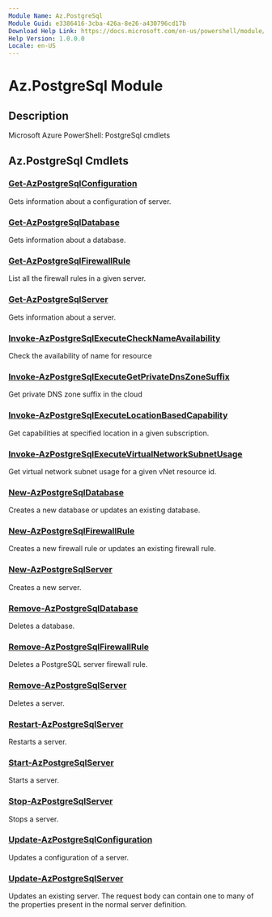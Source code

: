 ```yaml
---
Module Name: Az.PostgreSql
Module Guid: e3386416-3cba-426a-8e26-a430796cd17b
Download Help Link: https://docs.microsoft.com/en-us/powershell/module/az.postgresql
Help Version: 1.0.0.0
Locale: en-US
---
```


# Az.PostgreSql Module
## Description
Microsoft Azure PowerShell: PostgreSql cmdlets

## Az.PostgreSql Cmdlets
### [Get-AzPostgreSqlConfiguration](Get-AzPostgreSqlConfiguration.md)
Gets information about a configuration of server.

### [Get-AzPostgreSqlDatabase](Get-AzPostgreSqlDatabase.md)
Gets information about a database.

### [Get-AzPostgreSqlFirewallRule](Get-AzPostgreSqlFirewallRule.md)
List all the firewall rules in a given server.

### [Get-AzPostgreSqlServer](Get-AzPostgreSqlServer.md)
Gets information about a server.

### [Invoke-AzPostgreSqlExecuteCheckNameAvailability](Invoke-AzPostgreSqlExecuteCheckNameAvailability.md)
Check the availability of name for resource

### [Invoke-AzPostgreSqlExecuteGetPrivateDnsZoneSuffix](Invoke-AzPostgreSqlExecuteGetPrivateDnsZoneSuffix.md)
Get private DNS zone suffix in the cloud

### [Invoke-AzPostgreSqlExecuteLocationBasedCapability](Invoke-AzPostgreSqlExecuteLocationBasedCapability.md)
Get capabilities at specified location in a given subscription.

### [Invoke-AzPostgreSqlExecuteVirtualNetworkSubnetUsage](Invoke-AzPostgreSqlExecuteVirtualNetworkSubnetUsage.md)
Get virtual network subnet usage for a given vNet resource id.

### [New-AzPostgreSqlDatabase](New-AzPostgreSqlDatabase.md)
Creates a new database or updates an existing database.

### [New-AzPostgreSqlFirewallRule](New-AzPostgreSqlFirewallRule.md)
Creates a new firewall rule or updates an existing firewall rule.

### [New-AzPostgreSqlServer](New-AzPostgreSqlServer.md)
Creates a new server.

### [Remove-AzPostgreSqlDatabase](Remove-AzPostgreSqlDatabase.md)
Deletes a database.

### [Remove-AzPostgreSqlFirewallRule](Remove-AzPostgreSqlFirewallRule.md)
Deletes a PostgreSQL server firewall rule.

### [Remove-AzPostgreSqlServer](Remove-AzPostgreSqlServer.md)
Deletes a server.

### [Restart-AzPostgreSqlServer](Restart-AzPostgreSqlServer.md)
Restarts a server.

### [Start-AzPostgreSqlServer](Start-AzPostgreSqlServer.md)
Starts a server.

### [Stop-AzPostgreSqlServer](Stop-AzPostgreSqlServer.md)
Stops a server.

### [Update-AzPostgreSqlConfiguration](Update-AzPostgreSqlConfiguration.md)
Updates a configuration of a server.

### [Update-AzPostgreSqlServer](Update-AzPostgreSqlServer.md)
Updates an existing server.
The request body can contain one to many of the properties present in the normal server definition.

